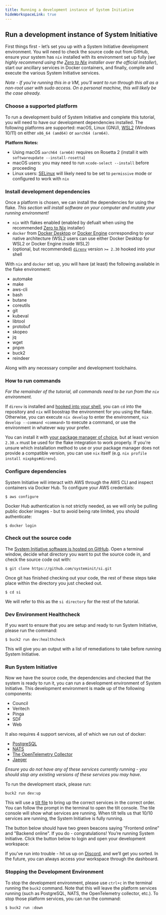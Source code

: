 ```yaml
---
title: Running a development instance of System Initiative
hideWorkspaceLink: true
---
```


## Run a development instance of System Initiative

First things first - let’s set you up with a System Initiative development environment. You will need to check the
source code out from GitHub, ensure your system has `nix` installed with its environment set up fully (*we highly
recommend using the [Zero to Nix](https://zero-to-nix.com/start/install) installer over the  official installer*), start
our ancillary services in Docker containers, and finally, compile and execute the various System Initiative services.

*Note - If you’re running this in a VM, you’ll want to run through this all as a non-root user with sudo access. On a
personal machine, this will likely be the case already.*

### Choose a supported platform

To run a development build of System Initiative and complete this tutorial, you will need to have our development
dependencies installed.
The following  platforms are supported: macOS, Linux (GNU), [WSL2](https://learn.microsoft.com/en-us/windows/wsl/)
(Windows 10/11) on either `x86_64 (amd64)` or `aarch64 (arm64)`.

**Platform Notes:**
- Using macOS `aarch64 (arm64)` requires on Rosetta 2 (install it with `softwareupdate --install-rosetta`)
- macOS users: you may need to run `xcode-select --install` before proceeding
- Linux users: [SELinux](https://en.wikipedia.org/wiki/Security-Enhanced_Linux) will likely need to be set to `permissive` mode or 
  configured to work with `nix`

### Install development dependencies

Once a platform is chosen, we can install the dependencies for using the flake.
_This section will install software on your computer and mutate your running environment!_

- `nix` with flakes enabled (enabled by defualt when using the recommended
  [Zero to Nix](https://zero-to-nix.com/start/install) installer)
- `docker` from [Docker Desktop](https://www.docker.com/products/docker-desktop/) or [Docker Engine](https://docs.docker.com/engine/)
  corresponding to your native architecture (WSL2 users can use either Docker Desktop for WSL2 or Docker Engine inside
  WSL2)
- (optional, but recommended) [`direnv`](https://direnv.net) version `>= 2.30` hooked into your shell

With `nix` and `docker` set up, you will have (at least) the following available in the flake environment:

* automake
* make
* aws-cli
* bash
* butane
* coreutils
* git
* kubeval
* libtool
* protobuf
* skopeo
* jq
* wget
* pnpm
* buck2
* reindeer

Along with any necessary compiler and development toolchains.

### How to run commands

_For the remainder of the tutorial, all commands need to be run from the `nix` environment._

If `direnv` is installed and [hooked into your shell](https://direnv.net/docs/hook.html), you can `cd` into
the repository and `nix` will boostrap the environment for you using the flake.
Otherwise, you can execute `nix develop` to enter the environment, `nix develop --command <command>` to
execute a command, or use the environment in whatever way your prefer.

You can install it with [your package manager of choice](https://direnv.net/docs/installation.html), but at least
version `2.30.x` must be used for the flake integration to work properly.
If you're unsure which installation method to use or your package manager does not provide a compatible version, you
can use `nix` itself (e.g. `nix profile install nixpkgs#direnv`).

### Configure dependencies

System Initiative will interact with AWS through the AWS CLI and inspect containers via Docker Hub. To configure your
AWS credentials:

```shell
$ aws configure
```

Docker Hub authentication is not strictly needed, as we will only be pulling public docker images - but to avoid being
rate limited, you should authenticate:

```shell
$ docker login
```

### Check out the source code

The [System Initiative software is hosted on GitHub](https://github.com/systeminit/si). Open a terminal window, decide
what directory you want to put the source code in, and check the source code out with:

```shell
$ git clone https://github.com/systeminit/si.git
```

Once git has finished checking out your code, the rest of these steps take place within the directory you just checked out.

```shell
$ cd si
```

We will refer to this as the `si directory` for the rest of the tutorial.

### Dev Environment Healthcheck

If you want to ensure that you are setup and ready to run System Initiative, please run the command:

```shell
$ buck2 run dev:healthcheck
```

This will give you an output with a list of remediations to take before running System Initiative.

### Run System Initiative

Now we have the source code, the dependencies and checked that the system is ready to run it, you can run a development 
environment of System Initiative. This development environment is made up of the following components:

* Council
* Veritech
* Pinga
* SDF
* Web

It also requires 4 support services, all of which we run out of docker:

* [PostgreSQL](www.postgresql.org)
* [NATS](https://nats.io/)
* [The OpenTelemetry Collector](https://opentelemetry.io/docs/collector/)
* [Jaeger](https://www.jaegertracing.io/)

_Ensure you do not have any of these services currently running - you should stop any existing versions of these
services you may have_.

To run the development stack, please run:

```shell
buck2 run dev:up
```

This will use a [tilt file](https://tilt.dev/) to bring up the correct services in the correct order. You can follow the 
prompt in the terminal to open the tilt console. The tile console will show what services are running. When tilt tells us
that 10/10 services are running, the System Initiative is fully running.

The button below should have two green beacons saying "Frontend online" and "Backend online". If you do -
congratulations! You’re running System Initiative. Click the button below to login and open your development workspace:

<!-- must wrap in a div to undo some of the automatic styling -->
<p class="escape"><workspace-link-widget></workspace-link-widget></p>

If you’ve run into trouble - hit us up
on [Discord](https://discord.com/channels/955539345538957342/1080953018788364288), and we’ll get you sorted. In the
future, you can always access your workspace through the <router-link to="/dashboard">dashboard</router-link>.

### Stopping the Development Environment

To stop the development environment, please use `ctrl+c` in the terminal running the `buck2` command. Note that this 
will leave the platform services running (such as PostgreSQL, NATS, the OpenTelemetry collector, etc.). To stop those
platform services, you can run the command:

```shell
$ buck2 run :down
```